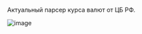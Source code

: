 Актуальный парсер курса валют от ЦБ РФ.


![image](https://github.com/user-attachments/assets/b1316e6b-501c-4371-aae1-28ac7494f967)
